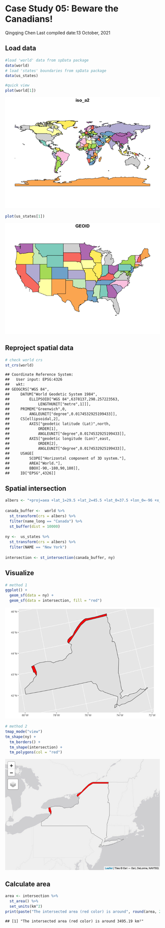 Case Study 05: Beware the Canadians!
================
Qingqing Chen
Last compiled date:13 October, 2021

## Load data

``` r
#load 'world' data from spData package
data(world)  
# load 'states' boundaries from spData package
data(us_states)
```

``` r
#quick view 
plot(world[1]) 
```

![](case_study_05_files/figure-gfm/unnamed-chunk-2-1.png)<!-- -->

``` r
plot(us_states[1])
```

![](case_study_05_files/figure-gfm/unnamed-chunk-2-2.png)<!-- -->

## Reproject spatial data

``` r
# check world crs 
st_crs(world)
```

    ## Coordinate Reference System:
    ##   User input: EPSG:4326 
    ##   wkt:
    ## GEOGCRS["WGS 84",
    ##     DATUM["World Geodetic System 1984",
    ##         ELLIPSOID["WGS 84",6378137,298.257223563,
    ##             LENGTHUNIT["metre",1]]],
    ##     PRIMEM["Greenwich",0,
    ##         ANGLEUNIT["degree",0.0174532925199433]],
    ##     CS[ellipsoidal,2],
    ##         AXIS["geodetic latitude (Lat)",north,
    ##             ORDER[1],
    ##             ANGLEUNIT["degree",0.0174532925199433]],
    ##         AXIS["geodetic longitude (Lon)",east,
    ##             ORDER[2],
    ##             ANGLEUNIT["degree",0.0174532925199433]],
    ##     USAGE[
    ##         SCOPE["Horizontal component of 3D system."],
    ##         AREA["World."],
    ##         BBOX[-90,-180,90,180]],
    ##     ID["EPSG",4326]]

## Spatial intersection

``` r
albers <- "+proj=aea +lat_1=29.5 +lat_2=45.5 +lat_0=37.5 +lon_0=-96 +x_0=0 +y_0=0 +ellps=GRS80 +datum=NAD83 +units=m +no_defs"

canada_buffer <-  world %>% 
  st_transform(crs = albers) %>% 
  filter(name_long == "Canada") %>% 
  st_buffer(dist = 10000)

ny <-  us_states %>% 
  st_transform(crs = albers) %>% 
  filter(NAME == "New York")

intersection <- st_intersection(canada_buffer, ny)
```

## Visualize

``` r
# method 1
ggplot() +
  geom_sf(data = ny) +
  geom_sf(data = intersection, fill = "red")
```

![](case_study_05_files/figure-gfm/unnamed-chunk-5-1.png)<!-- -->

``` r
# method 2
tmap_mode("view")
tm_shape(ny) +
  tm_borders() +
  tm_shape(intersection) +
  tm_polygons(col = "red")
```

![](case_study_05_files/figure-gfm/unnamed-chunk-6-1.png)<!-- -->

## Calculate area

``` r
area <- intersection %>% 
  st_area() %>% 
  set_units(km^2)
print(paste("The intersected area (red color) is around", round(area, 2), "km\u00B2"))
```

    ## [1] "The intersected area (red color) is around 3495.19 km²"
